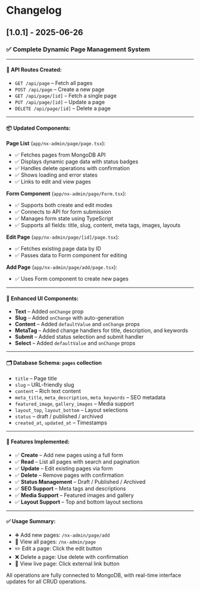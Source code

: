# Changelog

## [1.0.1] - 2025-06-26

### ✅ Complete Dynamic Page Management System

---

#### 🔧 API Routes Created:
- `GET /api/page` – Fetch all pages  
- `POST /api/page` – Create a new page  
- `GET /api/page/[id]` – Fetch a single page  
- `PUT /api/page/[id]` – Update a page  
- `DELETE /api/page/[id]` – Delete a page  

---

#### 📦 Updated Components:

**Page List** (`app/nx-admin/page/page.tsx`):
- ✅ Fetches pages from MongoDB API  
- ✅ Displays dynamic page data with status badges  
- ✅ Handles delete operations with confirmation  
- ✅ Shows loading and error states  
- ✅ Links to edit and view pages  

**Form Component** (`app/nx-admin/page/Form.tsx`):
- ✅ Supports both create and edit modes  
- ✅ Connects to API for form submission  
- ✅ Manages form state using TypeScript  
- ✅ Supports all fields: title, slug, content, meta tags, images, layouts  

**Edit Page** (`app/nx-admin/page/[id]/page.tsx`):
- ✅ Fetches existing page data by ID  
- ✅ Passes data to Form component for editing  

**Add Page** (`app/nx-admin/page/add/page.tsx`):
- ✅ Uses Form component to create new pages  

---

#### 🎨 Enhanced UI Components:

- **Text** – Added `onChange` prop  
- **Slug** – Added `onChange` with auto-generation  
- **Content** – Added `defaultValue` and `onChange` props  
- **MetaTag** – Added change handlers for title, description, and keywords  
- **Submit** – Added status selection and submit handler  
- **Select** – Added `defaultValue` and `onChange` props  

---

#### 🗂 Database Schema: `pages` collection

- `title` – Page title  
- `slug` – URL-friendly slug  
- `content` – Rich text content  
- `meta_title`, `meta_description`, `meta_keywords` – SEO metadata  
- `featured_image`, `gallery_images` – Media support  
- `layout_top`, `layout_bottom` – Layout selections  
- `status` – draft / published / archived  
- `created_at`, `updated_at` – Timestamps  

---

#### 🚀 Features Implemented:

- ✅ **Create** – Add new pages using a full form  
- ✅ **Read** – List all pages with search and pagination  
- ✅ **Update** – Edit existing pages via form  
- ✅ **Delete** – Remove pages with confirmation  
- ✅ **Status Management** – Draft / Published / Archived  
- ✅ **SEO Support** – Meta tags and descriptions  
- ✅ **Media Support** – Featured images and gallery  
- ✅ **Layout Support** – Top and bottom layout sections  

---

#### ✅ Usage Summary:

- ➕ Add new pages: `/nx-admin/page/add`  
- 📄 View all pages: `/nx-admin/page`  
- ✏️ Edit a page: Click the edit button  
- ❌ Delete a page: Use delete with confirmation  
- 🔗 View live page: Click external link button  

All operations are fully connected to MongoDB, with real-time interface updates for all CRUD operations.
